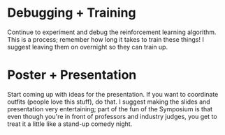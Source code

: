 # Debugging + Training

Continue to experiment and debug the reinforcement learning algorithm. This is a process; remember how long it takes to train these things! I suggest leaving them on overnight so they can train up. 

# Poster + Presentation
Start coming up with ideas for the presentation. If you want to coordinate outfits (people love this stuff), do that. I suggest making the slides and presentation very entertaining; part of the fun of the Symposium is that even though you're in front of professors and industry judges, you get to treat it a little like a stand-up comedy night. 